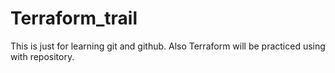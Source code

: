 # Terraform_trail
This is just for learning git and github.
Also Terraform will be practiced using with repository.
